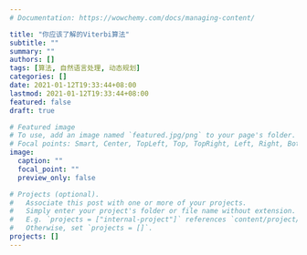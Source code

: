 ```yaml
---
# Documentation: https://wowchemy.com/docs/managing-content/

title: "你应该了解的Viterbi算法"
subtitle: ""
summary: ""
authors: []
tags: [算法, 自然语言处理, 动态规划]
categories: []
date: 2021-01-12T19:33:44+08:00
lastmod: 2021-01-12T19:33:44+08:00
featured: false
draft: true

# Featured image
# To use, add an image named `featured.jpg/png` to your page's folder.
# Focal points: Smart, Center, TopLeft, Top, TopRight, Left, Right, BottomLeft, Bottom, BottomRight.
image:
  caption: ""
  focal_point: ""
  preview_only: false

# Projects (optional).
#   Associate this post with one or more of your projects.
#   Simply enter your project's folder or file name without extension.
#   E.g. `projects = ["internal-project"]` references `content/project/deep-learning/index.md`.
#   Otherwise, set `projects = []`.
projects: []
---
```

